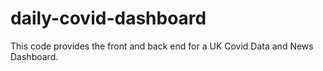 # daily-covid-dashboard
This code provides the front and back end for a UK Covid Data and News Dashboard.

